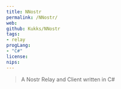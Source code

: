 ```yaml
---
title: NNostr
permalink: /NNostr/
web: 
github: Kukks/NNostr
tags:
- relay
progLang: 
- "C#" 
license:
nips: 
---
```


> A Nostr Relay and Client written in C#